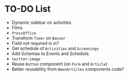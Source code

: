# TO-DO List

- Dynamic sidebar on activities
- Films
- `PressOffice`
- Transform `Timer` on `Banner`
- Field not required is in?
- Get schedule of `Activities` and `Screenings`
- Add Schemas to Events and Schedule.
- `twitter:image`
- Reuse `Button` component (on `Form` and `Article`)
- Better reusability from `NewsArticles` components code?

